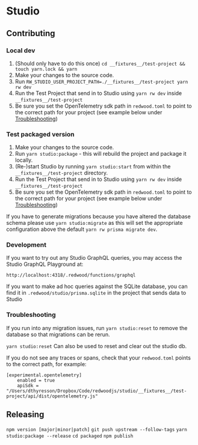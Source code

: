 # Studio

## Contributing

### Local dev
1. (Should only have to do this once)
  `cd __fixtures__/test-project && touch yarn.lock && yarn`
2. Make your changes to the source code.
3. Run `RW_STUDIO_USER_PROJECT_PATH=./__fixtures__/test-project yarn rw dev`
4. Run the Test Project that send in to Studio using `yarn rw dev` inside
  `__fixtures__/test-project`
5. Be sure you set the OpenTelemetry sdk path in `redwood.toml` to point to the
  correct path for your project (see example below under
  [Troubleshooting](#troubleshooting))

### Test packaged version
1. Make your changes to the source code.
2. Run `yarn studio:package` - this will rebuild the project and package it locally.
3. (Re-)start Studio by running `yarn studio:start` from within the
  `__fixtures__/test-project` directory.
4. Run the Test Project that send in to Studio using `yarn rw dev` inside
  `__fixtures__/test-project`
5. Be sure you set the OpenTelemetry sdk path in `redwood.toml` to point to the
  correct path for your project (see example below under
  [Troubleshooting](#troubleshooting))

If you have to generate migrations because you have altered the database schema please use `yarn studio:migrate` as this will set the appropriate configuration above the default `yarn rw prisma migrate dev`.

### Development

If you want to try out any Studio GraphQL queries, you may access the Studio GraphQL Playground at:

`http://localhost:4318/.redwood/functions/graphql`

If you want to make ad hoc queries against the SQLite database, you can find it in `.redwood/studio/prisma.sqlite` in the project that sends data to Studio

### Troubleshooting

If you run into any migration issues, run `yarn studio:reset` to remove the database so that migrations can be rerun.

 `yarn studio:reset` Can also be used to reset and clear out the studio db.

If you do not see any traces or spans, check that your `redwood.toml` points to the correct path, for example:

```
[experimental.opentelemetry]
	enabled = true
	apiSdk = "/Users/dthyresson/Dropbox/Code/redwoodjs/studio/__fixtures__/test-project/api/dist/opentelemetry.js"
```

## Releasing

`npm version [major|minor|patch]`
`git push upstream --follow-tags`
`yarn studio:package --release`
`cd packaged`
`npm publish`
